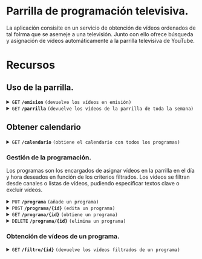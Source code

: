 # Parrilla de programación televisiva.

La aplicación consisite en un servicio de obtención de vídeos ordenados de tal folrma que se asemeje a una televisión. Junto con ello ofrece búsqueda y asignación de vídeos automáticamente a la parrilla televisiva de YouTube.

# Recursos

## Uso de la parrilla.

<details>
	<summary>
		<code>GET</code>
		<code><b>/emision</b></code>
		<code>(devuelve los vídeos en emisión)</code>
	</summary>

#### Parámetros

> Ninguno  

#### Códigos de respuesta

> | Código HTTP | Tipo de contenido          | Respuesta  |
> |-------------|----------------------------|------------|
> |    `200`    | `text/json;charset=UTF-8` | texto JSON |

##### Respuesta 200

```json
{
	"parrilla": [
		{
			"momento_inicial": "2025-02-27T18:40:00",
			"identificador_video": "https://localhost/video1",
			"miniatura": "https://localhost/miniatura1"
		},
		{
			"momento_inicial": "2025-10-10T08:40:00",
			"identificador_video": "https://localhost/video2",
			"miniatura": "https://localhost/miniatura2"
		}
	]
}
```

</details>


<details>
	<summary>
		<code>GET</code>
		<code><b>/parrilla</b></code>
		<code>(devuelve los vídeos de la parrilla de toda la semana)</code>
	</summary>

#### Parámetros

> Ninguno

#### Códigos de respuesta

> | Código HTTP | Tipo de contenido          | Respuesta  |
> |-------------|----------------------------|------------|
> |    `200`    | `text/json;charset=UTF-8` | texto JSON |

##### Respuesta 200

```json
{
	"parrilla": [
		{
			"momento_inicial": "2024-02-27T18:40:00",
			"identificador_video": "https://localhost/video1",
			"miniatura": "https://localhost/miniatura1"
		},
		{
			"momento_inicial": "2024-02-28T18:40:00",
			"identificador_video": "https://localhost/video2",
			"miniatura": "https://localhost/miniatura2"
		}
	]
}
```  

</details>





## Obtener calendario

<details>
	<summary>
		<code>GET</code>
		<code><b>/calendario</b></code>
		<code>(obtiene el calendario con todos los programas)</code>
	</summary>

#### Parámetros

> Ninguno

#### Códigos de respuesta

> | Código HTTP | Tipo de contenido          | Respuesta  |
> |-------------|----------------------------|------------|
> |    `200`    | `text/json;charset=UTF-8` | texto JSON | 

##### Respuesta 200

```json
{
  "calendario":
  [
    {
      "id": 1,
      "momento_inicial": "2024-02-27T18:40:00",
      "identificador_video": "https://youtu.be/",
      "identificadores_de_lista": [
        "https://youtu.be/",
        "https://www.youtube.com/"
      ],
      "identificadores_de_canal": [
        "https://youtu.be/",
        "https://www.youtube.com/"
      ],
      "orden": "DESCENDENTE",
      "repetir": "NUNCA",
      "repetir_cada": 0,
      "dias_de_la_semana": [
        "L",
        "X",
        "V",
        "S"
      ],
      "coincidencia": "NUMERICA",
      "duracion": "SIEMPRE",
      "repeticiones": 0,
      "caducidad": "2892",
      "excepciones": [
        "https:",
        "https"
      ]
    },
    {
      "id": 2,
      "momento_inicial": "2024-02-27T18:50:00",
      "identificador_video": "https://youtu.be/",
      "identificadores_de_lista": [
        "https://youtu.be/",
        "https://www.youtube.com/"
      ],
      "identificadores_de_canal": [
        "https://youtu.be/",
        "https://www.youtube.com/"
      ],
      "orden": "DESCENDENTE",
      "repetir": "NUNCA",
      "repetir_cada": 0,
      "dias_de_la_semana": [
        "L",
        "X",
        "V",
        "S"
      ],
      "coincidencia": "NUMERICA",
      "duracion": "SIEMPRE",
      "repeticiones": 0,
      "caducidad": "2892",
      "excepciones": [
        "https:",
        "https"
      ]
    }
  ]
}
```

</details>



### Gestión de la programación.

Los programas son los encargados de asignar vídeos en la parrilla en el día y hora deseados en función de los criterios filtrados. Los vídeos se filtran desde canales o listas de vídeos, pudiendo especificar textos clave o excluir vídeos.

<details>
	<summary>
		<code>PUT</code>
		<code><b>/programa</b></code>
		<code>(añade un programa)</code>
	</summary>

#### Parámetros

> | nombre            |  tipo     | tipo de dato        | descripcion                         |
> |-------------------|-----------|---------------------|-------------------------------------|
> | `momento_inicial` |  obligatorio | fecha               | Primer instante de emision del que a partir se repetirá. Formato `yyyy-MM-ddThh:mm:ss`.       |
> | `identificador_video` |  opcional | enlace              | Enlace del vídeo a programar. Activada esta opción, se anulan el resto de opciones de identificadores, búsqueda y orden.        |
> | `identificadores_de_lista` |  opcional | lista de enlaces    | Lista de enlaces de listas de vídeos a programar.         |
> | `identificadores_de_canal` |  opcional | lista de enlaces    | Lista de enlaces de listas de canales a programar.         |
> | `orden` |  opcional | texto               | Establece el orden del listado de videos, siendo por defecto DESCENDENTE. Solo admite: ASCENDENTE; DESCENDENTE.         |
> | `repetir` |  opcional | texto               | Establece el tipo de repetición de la programación, siendo por defecto NUNCA. Solo admite: NUNCA; DIARIAMENTE; SEMANALMENTE; MENSUALMENTE; ANUALMENTE.         |
> | `repetir_cada` |  opcional | entero              | Indica cada cuanto tiempo se repite diariamente, semanalmente, mensualmente o anualmente.        |
> | `dias_de_la_semana` |  opcional | lista de caractéres | Indica los días de la semana que se programa el vídeo. Se emplea la forma abreviada de los días de la semana en mayúsculas: L (lunes); M (martes); X (miércoles); J (jueves); V (viernes); S (sábado); D (domingo). Solo es válido con repetición SEMANALMENTE.         |
> | `coincidencia` |  opcional | texto               | Establece el tipo de coincidencia del día de repetición de la programación, siendo por defecto NUMERICA. Solo admite: NUMERICA; SEMANAL; ULTIMA_SEMANAL; ULTIMO_MENSUAL. Solo es válido con repetición MENSUALMENTE.          |
> | `duracion` |  opcional | texto               | Establece cuando finaliza la programación, siendo por defecto SIEMPRE. Solo admite: SIEMPRE; REPETICION; CADUCA.         |
> | `numero_de_repeticiones` |  opcional | entero              | Establece el número de repeticiones con los cuales finaliza la programación. Solo es válido con duracion REPETICION.         |
> | `caducidad` |  opcional | fecha               | Establece la fecha de caducidad de la programación. Solo es válido con duracion CADUCA.         |
> | `omitidos` |  opcional | lista de enlaces    | Lista de vídeos que se omiten a incluir en la parrilla.         |

#### Códigos de respuesta

> | Código HTTP | Tipo de contenido         | Respuesta                                    |
> |-------------|---------------------------|----------------------------------------------|
> |    `201`    | ` `                       | ninguna                                      |
> |    `400`    | `text/json;charset=UTF-8` | `{"código":"400","mensaje":"Mala petición"}` |



</details>





<details>
	<summary>
		<code>POST</code>
		<code><b>/programa/{id}</b></code>
		<code>(edita un programa)</code>
	</summary>

#### Parámetros

> | nombre            |  tipo     | tipo de dato        | descripcion                                                                                                                                                                                                                                                     |
> |-------------------|-----------|---------------------|-----------------------------------------------------------------------------------------------------------------------------------------------------------------------------------------------------------------------------------------------------------------|
> | `id` |  obligatorio | entero              | Identificador del programa.                                                                                                                                                                                                                                     |
> | `momento_inicial` |  obligatorio | fecha               | Primer instante de emision del que a partir se repetirá. Formato `yyyy-MM-ddThh:mm:ss`.                                                                                                                                                                         |
> | `identificador_video` |  opcional | enlace              | Enlace del vídeo a programar. Activada esta opción, se anulan el resto de opciones de identificadores, búsqueda y orden.                                                                                                                                        |
> | `identificadores_de_lista` |  opcional | lista de enlaces    | Lista de enlaces de listas de vídeos a programar.                                                                                                                                                                                                               |
> | `identificadores_de_canal` |  opcional | lista de enlaces    | Lista de enlaces de listas de canales a programar.                                                                                                                                                                                                              |
> | `orden` |  opcional | texto               | Establece el orden del listado de videos, siendo por defecto DESCENDENTE. Solo admite: ASCENDENTE; DESCENDENTE.                                                                                                                                                 |
> | `repetir` |  opcional | texto               | Establece el tipo de repetición de la programación, siendo por defecto NUNCA. Solo admite: NUNCA; DIARIAMENTE; SEMANALMENTE; MENSUALMENTE; ANUALMENTE.                                                                                                          |
> | `repetir_cada` |  opcional | entero              | Indica cada cuanto tiempo se repite diariamente, semanalmente, mensualmente o anualmente.                                                                                                                                                                       |
> | `dias_de_la_semana` |  opcional | lista de caractéres | Indica los días de la semana que se programa el vídeo. Se emplea la forma abreviada de los días de la semana en mayúsculas: L (lunes); M (martes); X (miércoles); J (jueves); V (viernes); S (sábado); D (domingo). Solo es válido con repetición SEMANALMENTE. |
> | `coincidencia` |  opcional | texto               | Establece el tipo de coincidencia del día de repetición de la programación, siendo por defecto NUMERICA. Solo admite: NUMERICA; SEMANAL; ULTIMA_SEMANAL; ULTIMO_MENSUAL. Solo es válido con repetición MENSUALMENTE.                                            |
> | `duracion` |  opcional | texto               | Establece cuando finaliza la programación, siendo por defecto SIEMPRE. Solo admite: SIEMPRE; REPETICION; CADUCA.                                                                                                                                                |
> | `repeticiones` |  opcional | entero              | Establece el número de repeticiones con los cuales finaliza la programación. Solo es válido con duracion REPETICION.                                                                                                                                            |
> | `caducidad` |  opcional | fecha               | Establece la fecha de caducidad de la programación. Solo es válido con duracion CADUCA.                                                                                                                                                                         |
> | `omitidos` |  opcional | lista de enlaces    | Lista de vídeos que se omiten a incluir en la parrilla.                                                                                                                                                                                                         |

#### Códigos de respuesta

> | Código HTTP | Tipo de contenido         | Respuesta                                              |
> |-------------|---------------------------|--------------------------------------------------------|
> |    `200`    | ` `                       | texto JSON                                             |
> |    `400`    | `text/json;charset=UTF-8` | `{"código":"400","mensaje":"Mala petición."}`          |
> |    `404`    | `text/json;charset=UTF-8` | `{"código":"404","mensaje":"Programa no encontrado."}` |

##### Respuesta 200

```json
{
	"momento_inicial": "2024-02-27T18:40:00",
	"identificador_video": "https://youtu.be/",
	"identificadores_de_lista": ["https://youtu.be/","https://www.youtube.com/"],
	"identificadores_de_canal": ["https://youtu.be/","https://www.youtube.com/"],
	"orden": "DESCENDENTE",
	"repetir": "NUNCA",
	"repetir_cada": 0,
	"dias_de_la_semana": ["L","X","V","S"],
	"coincidencia": "NUMERICA",
	"duracion": "SIEMPRE",
	"repeticiones": 0,
	"caducidad": "2892", 
	"excepciones": ["https:", "https"] 
}
```

</details>







<details>
	<summary>
		<code>GET</code>
		<code><b>/programa/{id}</b></code>
		<code>(obtiene un programa)</code>
	</summary>

#### Parámetros

> | nombre            |  tipo     | tipo de dato      | descripcion                         |
> |-------------------|-----------|----------------|-------------------------------------|
> | `id` |  obligatorio | entero   | Identificador del programa.        |

#### Códigos de respuesta

> | Código HTTP | Tipo de contenido         | Respuesta                                              |
> |-------------|---------------------------|--------------------------------------------------------|
> |    `200`    | ` `                       | texto JSON                                             |
> |    `400`    | `text/json;charset=UTF-8` | `{"código":"400","mensaje":"Mala petición."}`          |
> |    `404`    | `text/json;charset=UTF-8` | `{"código":"404","mensaje":"Programa no encontrado."}` |

##### Respuesta 200

```json
{
	"momento_inicial": "2024-02-27T18:40:00",
	"identificador_video": "https://youtu.be/",
	"identificadores_de_lista": ["https://youtu.be/","https://www.youtube.com/"],
	"identificadores_de_canal": ["https://youtu.be/","https://www.youtube.com/"],
	"orden": "DESCENDENTE",
	"repetir": "NUNCA",
	"repetir_cada": 0,
	"dias_de_la_semana": ["L","X","V","S"],
	"coincidencia": "NUMERICA",
	"duracion": "SIEMPRE",
	"repeticiones": 0,
	"caducidad": "2892", 
	"excepciones": ["https:", "https"] 
}
```

</details>









<details>
	<summary>
		<code>DELETE</code>
		<code><b>/programa/{id}</b></code>
		<code>(elimina un programa)</code>
	</summary>

#### Parámetros

> | nombre            |  tipo     | tipo de dato      | descripcion                         |
> |-------------------|-----------|----------------|-------------------------------------|
> | `id` |  obligatorio | entero   | Identificador del programa.        |

#### Códigos de respuesta

> | Código HTTP | Tipo de contenido         | Respuesta                                              |
> |-------------|---------------------------|--------------------------------------------------------|
> |    `200`    | ` `                       | texto JSON                                             |
> |    `400`    | `text/json;charset=UTF-8` | `{"código":"400","mensaje":"Mala petición."}`          |
> |    `404`    | `text/json;charset=UTF-8` | `{"código":"404","mensaje":"Programa no encontrado."}` |

##### Respuesta 200

```json
{
	"momento_inicial": "2024-02-27T18:40:00",
	"identificador_video": "https://youtu.be/",
	"identificadores_de_lista": ["https://youtu.be/","https://www.youtube.com/"],
	"identificadores_de_canal": ["https://youtu.be/","https://www.youtube.com/"],
	"orden": "DESCENDENTE",
	"repetir": "NUNCA",
	"repetir_cada": 0,
	"dias_de_la_semana": ["L","X","V","S"],
	"coincidencia": "NUMERICA",
	"duracion": "SIEMPRE",
	"repeticiones": 0,
	"caducidad": "2892", 
	"excepciones": ["https:", "https"] 
}
```

</details>





### Obtención de vídeos de un programa.

<details>
	<summary>
		<code>GET</code>
		<code><b>/filtro/{id}</b></code>
		<code>(devuelve los vídeos filtrados de un programa)</code>
	</summary>

#### Parámetros

> | nombre            |  tipo     | tipo de dato      | descripcion                         |
> |-------------------|-----------|----------------|-------------------------------------|
> | `id` |  obligatorio | entero   | Identificador del programa.        |

#### Códigos de respuesta

> | Código HTTP | Tipo de contenido         | Respuesta                                              |
> |-------------|---------------------------|--------------------------------------------------------|
> |    `200`    | ` `                       | texto JSON                                             |
> |    `400`    | `text/json;charset=UTF-8` | `{"código":"400","mensaje":"Mala petición."}`          |
> |    `404`    | `text/json;charset=UTF-8` | `{"código":"404","mensaje":"Programa no encontrado."}` |

##### Respuesta 200

```json
{
	"filtro": [
		{
			"fecha_subida": "2024-02-27T18:40:00",
			"identificador_video": "https://localhost/video1",
			"miniatura": "https://localhost/miniatura1",
			"duracion": 1349
		},
		{
			"fecha_subida": "2024-02-27T18:40:00",
			"identificador_video": "https://localhost/video2",
			"miniatura": "https://localhost/miniatura2",
			"duracion": 1388
		}
	]
}
```

</details>
